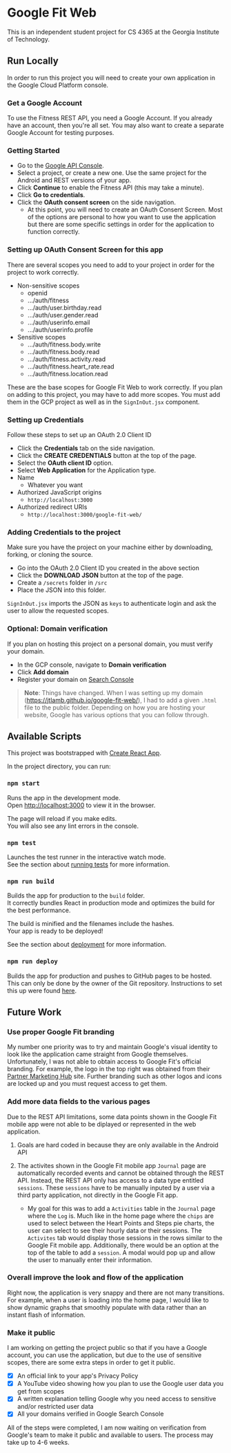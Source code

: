 # Google Fit Web

This is an independent student project for CS 4365 at the Georgia Institute of Technology. 

## Run Locally

In order to run this project you will need to create your own application in the Google Cloud Platform console. 

### Get a Google Account
To use the Fitness REST API, you need a Google Account. If you already have an account, then you're all set. You may also want to create a separate Google Account for testing purposes.

### Getting Started

- Go to the [Google API Console](https://console.cloud.google.com/flows/enableapi?apiid=fitness).
- Select a project, or create a new one. Use the same project for the Android and REST versions of your app.
- Click **Continue** to enable the Fitness API (this may take a minute).
- Click **Go to credentials**.
- Click the **OAuth consent screen** on the side navigation.
    - At this point, you will need to create an OAuth Consent Screen. Most of the options are personal to how you want to use the application but there are some specific settings in order for the application to function correctly.

### Setting up OAuth Consent Screen for this app

There are several scopes you need to add to your project in order for the project to work correctly.

- Non-sensitive scopes
    - openid
    - .../auth/fitness
    - .../auth/user.birthday.read
    - .../auth/user.gender.read
    - .../auth/userinfo.email
    - .../auth/userinfo.profile
- Sensitive scopes
    - .../auth/fitness.body.write
    - .../auth/fitness.body.read
    - .../auth/fitness.activity.read
    - .../auth/fitness.heart_rate.read
    - .../auth/fitness.location.read

These are the base scopes for Google Fit Web to work correctly. If you plan on adding to this project, you may have to add more scopes. You must add them in the GCP project as well as in the `SignInOut.jsx` component.

### Setting up Credentials

Follow these steps to set up an OAuth 2.0 Client ID

- Click the **Credentials** tab on the side navigation.
- Click the **CREATE CREDENTIALS** button at the top of the page.
- Select the **OAuth client ID** option.
- Select **Web Application** for the Application type.
- Name
    - Whatever you want
- Authorized JavaScript origins
    - `http://localhost:3000`
- Authorized redirect URIs
    - `http://localhost:3000/google-fit-web/`

### Adding Credentials to the project

Make sure you have the project on your machine either by downloading, forking, or cloning the source.

- Go into the OAuth 2.0 Client ID you created in the above section
- Click the **DOWNLOAD JSON** button at the top of the page.
- Create a `/secrets` folder in `/src`
- Place the JSON into this folder.

`SignInOut.jsx` imports the JSON as `keys` to authenticate login and ask the user to allow the requested scopes.

### Optional: Domain verification

If you plan on hosting this project on a personal domain, you must verify your domain.

- In the GCP console, navigate to **Domain verification**
- Click **Add domain**
- Register your domain on [Search Console](https://www.google.com/webmasters/tools)
    
> **Note**: Things have changed. When I was setting up my domain (https://jtlamb.github.io/google-fit-web/), I had to add a given `.html` file to the public folder. Depending on how you are hosting your website, Google has various options that you can follow through. 

## Available Scripts

This project was bootstrapped with [Create React App](https://github.com/facebook/create-react-app).

In the project directory, you can run:

### `npm start`

Runs the app in the development mode.\
Open [http://localhost:3000](http://localhost:3000) to view it in the browser.

The page will reload if you make edits.\
You will also see any lint errors in the console.

### `npm test`

Launches the test runner in the interactive watch mode.\
See the section about [running tests](https://facebook.github.io/create-react-app/docs/running-tests) for more information.

### `npm run build`

Builds the app for production to the `build` folder.\
It correctly bundles React in production mode and optimizes the build for the best performance.

The build is minified and the filenames include the hashes.\
Your app is ready to be deployed!

See the section about [deployment](https://facebook.github.io/create-react-app/docs/deployment) for more information.

### `npm run deploy`

Builds the app for production and pushes to GitHub pages to be hosted. This can only be done by the owner of the Git repository. Instructions to set this up were found [here](https://dev.to/yuribenjamin/how-to-deploy-react-app-in-github-pages-2a1f). 

## Future Work

### Use proper Google Fit branding
My number one priority was to try and maintain Google's visual identity to look like the application came straight from Google themselves. Unfortunately, I was not able to obtain access to Google Fit's official branding. For example, the logo in the top right was obtained from their [Partner Marketing Hub](https://partnermarketinghub.withgoogle.com/brands/google-fit/overview/brand-introduction/) site. Further branding such as other logos and icons are locked up and you must request access to get them. 

### Add more data fields to the various pages
Due to the REST API limitations, some data points shown in the Google Fit mobile app were not able to be diplayed or represented in the web application.

1. Goals are hard coded in because they are only available in the Android API

2. The activites shown in the Google Fit mobile app `Journal` page are automatically recorded events and cannot be obtained through the REST API. Instead, the REST API only has access to a data type entitled `sessions`. These `sessions` have to be manually inputed by a user via a third party application, not directly in the Google Fit app.
    - My goal for this was to add a `Activities` table in the `Journal` page where the `Log` is. Much like in the home page where the `chips` are used to select between the Heart Points and Steps pie charts, the user can select to see their hourly data or their sessions. The `Activites` tab would display those sessions in the rows similar to the Google Fit mobile app. Additionally, there would be an option at the top of the table to add a `session`. A modal would pop up and allow the user to manually enter their information.  

### Overall improve the look and flow of the application
Right now, the application is very snappy and there are not many transitions. For example, when a user is loading into the home page, I would like to show dynamic graphs that smoothly populate with data rather than an instant flash of information.

### Make it public
I am working on getting the project public so that if you have a Google account, you can use the application, but due to the use of sensitive scopes, there are some extra steps in order to get it public. 
- [x] An official link to your app's Privacy Policy
- [x] A YouTube video showing how you plan to use the Google user data you get from scopes
- [x] A written explanation telling Google why you need access to sensitive and/or restricted user data
- [x] All your domains verified in Google Search Console

All of the steps were completed, I am now waiting on verification from Google's team to make it public and available to users. The process may take up to 4-6 weeks.